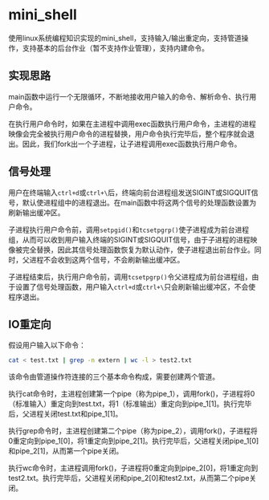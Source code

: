 # mini_shell

使用linux系统编程知识实现的mini_shell，支持输入/输出重定向，支持管道操作，支持基本的后台作业（暂不支持作业管理），支持内建命令。

## 实现思路

main函数中运行一个无限循环，不断地接收用户输入的命令、解析命令、执行用户命令。

在执行用户命令时，如果在主进程中调用exec函数执行用户命令，主进程的进程映像会完全被执行用户命令的进程替换，用户命令执行完毕后，整个程序就会退出。因此，我们fork出一个子进程，让子进程调用exec函数执行用户命令。

## 信号处理

用户在终端输入`ctrl+d`或`ctrl+\`后，终端向前台进程组发送SIGINT或SIGQUIT信号，默认使进程组中的进程退出。在main函数中将这两个信号的处理函数设置为刷新输出缓冲区。

子进程执行用户命令前，调用`setpgid()`和`tcsetpgrp()`使子进程成为前台进程组，从而可以收到用户输入终端的SIGINT或SIGQUIT信号，由于子进程的进程映像被完全替换，因此其信号处理函数恢复为默认动作，使子进程退出前台作业。同时，父进程不会收到这两个信号，不会刷新输出缓冲区。

子进程结束后，执行用户命令前，调用`tcsetpgrp()`令父进程成为前台进程组，由于设置了信号处理函数，用户输入`ctrl+d`或`ctrl+\`只会刷新输出缓冲区，不会使程序退出。

## IO重定向

假设用户输入以下命令：

```bash
cat < test.txt | grep -n extern | wc -l > test2.txt
```

该命令由管道操作符连接的三个基本命令构成，需要创建两个管道。

执行cat命令时，主进程创建第一个pipe（称为pipe_1），调用fork()，子进程将0（标准输入）重定向到test.txt，将1（标准输出）重定向到pipe_1[1]。执行完毕后，父进程关闭test.txt和pipe_1[1]。

执行grep命令时，主进程创建第二个pipe（称为pipe_2），调用fork()，子进程将0重定向到pipe_1[0]，将1重定向到pipe_2[1]。执行完毕后，父进程关闭pipe_1[0]和pipe_2[1]，从而第一个pipe关闭。

执行wc命令时，主进程调用fork()，子进程将0重定向到pipe_2[0]，将1重定向到test2.txt。执行完毕后，父进程关闭和pipe_2[0]和test2.txt，从而第二个pipe关闭。